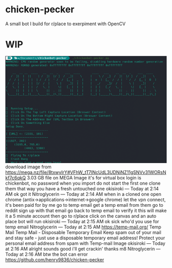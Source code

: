 # chicken-pecker
A small bot I build for r/place to exerpiment with OpenCV

# WIP

![img](https://raw.githubusercontent.com/henry9836/henry9836/main/docs/chicken-pecker.png)
download image from
https://mega.nz/file/8txwyIrY#VFhW_tT7INcUdL3UDNiNZ11gSNVv31WORsNkf7c6qkQ
3.03 GB file on MEGA
Image
it's for virtual box
login is chickenbot, no password 
when you import do not start the first one
clone them
that way you have a fresh untouched one
okisiroki — Today at 2:14 AM
ok got it
Nitroglycerin — Today at 2:14 AM
when in a cloned one open chrome (antix->applications->internet->google chrome)
let the vpn connect, it's been paid for by me
go to temp email
get a temp email from them
go to reddit
sign up with that email
go back to temp email to verify it
this will make it a 5 minute account
then go to r/place
click on the canvas and an auto place bot will run
okisiroki — Today at 2:15 AM
ok sick
who'd you use for temp email
Nitroglycerin — Today at 2:15 AM
https://temp-mail.org/
Temp Mail
Temp Mail - Disposable Temporary Email
Keep spam out of your mail and stay safe - just use a disposable temporary email address! Protect your personal email address from spam with Temp-mail
Image
okisiroki — Today at 2:16 AM
alright sounds good i'll get crackin'
thanks m8
Nitroglycerin — Today at 2:16 AM
btw
the bot can error
https://github.com/henry9836/chicken-pecker

